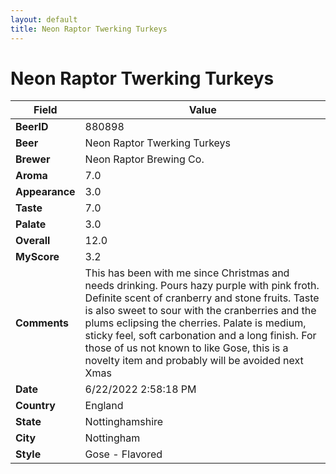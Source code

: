 ```yaml
---
layout: default
title: Neon Raptor Twerking Turkeys
---
```


# Neon Raptor Twerking Turkeys

| Field         | Value     |
|---------------|-----------|
| **BeerID** | 880898 |
| **Beer** | Neon Raptor Twerking Turkeys |
| **Brewer** | Neon Raptor Brewing Co. |
| **Aroma** | 7.0 |
| **Appearance** | 3.0 |
| **Taste** | 7.0 |
| **Palate** | 3.0 |
| **Overall** | 12.0 |
| **MyScore** | 3.2 |
| **Comments** | This has been with me since Christmas and needs drinking. Pours hazy purple with pink froth. Definite scent of cranberry and stone fruits. Taste is also sweet to sour with the cranberries and the plums eclipsing the cherries. Palate is medium, sticky feel, soft carbonation and a long finish. For those of us not known to like Gose, this is a novelty item and probably will be avoided next Xmas |
| **Date** | 6/22/2022 2:58:18 PM |
| **Country** | England |
| **State** | Nottinghamshire |
| **City** | Nottingham |
| **Style** | Gose - Flavored |
